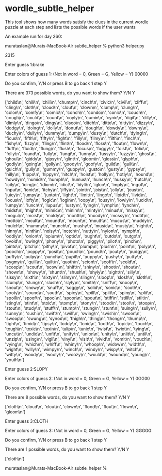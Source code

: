 # wordle_subtle_helper
This tool shows how many words satisfy the clues in the current wordle puzzle at each step and lists the possible words if the user wants

An example run for day 260:


murataslan@Murats-MacBook-Air subtle_helper % python3 helper.py

2315

Enter guess 1:brake

Enter colors of guess 1: (Not in word = 0, Green = G, Yellow = Y) 00000

Do you confirm, Y/N or press B to go back 1 step Y

There are 373 possible words, do you want to show them? Y/N Y

['child\n', 'chili\n', 'chill\n', 'chump\n', 'cinch\n', 'civic\n', 'civil\n', 'cliff\n', 'cling\n', 'cloth\n', 'cloud\n', 'clout\n', 'clown\n', 'clump\n', 'clung\n', 'colon\n', 'comfy\n', 'comic\n', 'conch\n', 'condo\n', 'conic\n', 'couch\n', 'cough\n', 'could\n', 'count\n', 'coyly\n', 'cumin\n', 'cynic\n', 'digit\n', 'dilly\n', 'dimly\n', 'dingo\n', 'dingy\n', 'disco\n', 'ditch\n', 'ditto\n', 'ditty\n', 'dizzy\n', 'dodgy\n', 'doing\n', 'dolly\n', 'donut\n', 'dough\n', 'dowdy\n', 'downy\n', 'duchy\n', 'dully\n', 'dummy\n', 'dumpy\n', 'dusty\n', 'dutch\n', 'dying\n', 'ficus\n', 'fifth\n', 'fifty\n', 'fight\n', 'filly\n', 'filmy\n', 'filth\n', 'finch\n', 'fishy\n', 'fizzy\n', 'fling\n', 'flint\n', 'flood\n', 'floss\n', 'flout\n', 'flown\n', 'fluff\n', 'fluid\n', 'flung\n', 'flush\n', 'focus\n', 'foggy\n', 'foist\n', 'folio\n', 'folly\n', 'found\n', 'fully\n', 'fungi\n', 'funny\n', 'fussy\n', 'fuzzy\n', 'ghost\n', 'ghoul\n', 'giddy\n', 'gipsy\n', 'glint\n', 'gloom\n', 'gloss\n', 'glyph\n', 'godly\n', 'going\n', 'golly\n', 'goody\n', 'goofy\n', 'guild\n', 'guilt\n', 'gulch\n', 'gully\n', 'gummy\n', 'guppy\n', 'gusto\n', 'gusty\n', 'gypsy\n', 'hilly\n', 'hippo\n', 'hippy\n', 'hitch\n', 'hoist\n', 'holly\n', 'hotly\n', 'hound\n', 'howdy\n', 'humid\n', 'humph\n', 'humus\n', 'hunch\n', 'hussy\n', 'hutch\n', 'icily\n', 'icing\n', 'idiom\n', 'idiot\n', 'idyll\n', 'igloo\n', 'imply\n', 'ingot\n', 'input\n', 'ionic\n', 'itchy\n', 'jiffy\n', 'joint\n', 'joist\n', 'jolly\n', 'joust\n', 'juicy\n', 'jumpy\n', 'junto\n', 'light\n', 'limit\n', 'lingo\n', 'lipid\n', 'livid\n', 'locus\n', 'lofty\n', 'logic\n', 'login\n', 'loopy\n', 'lousy\n', 'lowly\n', 'lucid\n', 'lumpy\n', 'lunch\n', 'lupus\n', 'lusty\n', 'lying\n', 'lymph\n', 'lynch\n', 'midst\n', 'might\n', 'mimic\n', 'minim\n', 'minty\n', 'minus\n', 'missy\n', 'mogul\n', 'moist\n', 'moldy\n', 'month\n', 'moody\n', 'mossy\n', 'motif\n', 'motto\n', 'moult\n', 'mound\n', 'mount\n', 'mouth\n', 'mucus\n', 'muddy\n', 'mulch\n', 'mummy\n', 'munch\n', 'mushy\n', 'music\n', 'musty\n', 'night\n', 'ninny\n', 'ninth\n', 'noisy\n', 'notch\n', 'nutty\n', 'nylon\n', 'nymph\n', 'oddly\n', 'onion\n', 'opium\n', 'optic\n', 'ought\n', 'outdo\n', 'outgo\n', 'ovoid\n', 'owing\n', 'phony\n', 'photo\n', 'piggy\n', 'pilot\n', 'pinch\n', 'pinto\n', 'pitch\n', 'pithy\n', 'pivot\n', 'plump\n', 'plush\n', 'point\n', 'polyp\n', 'pooch\n', 'poppy\n', 'posit\n', 'pouch\n', 'pound\n', 'pouty\n', 'pudgy\n', 'puffy\n', 'pulpy\n', 'punch\n', 'pupil\n', 'puppy\n', 'pushy\n', 'putty\n', 'pygmy\n', 'quill\n', 'quilt\n', 'quoth\n', 'scion\n', 'scoff\n', 'scold\n', 'scoop\n', 'scout\n', 'scowl\n', 'shift\n', 'shiny\n', 'shoot\n', 'shout\n', 'shown\n', 'showy\n', 'shunt\n', 'shush\n', 'shyly\n', 'sight\n', 'silly\n', 'sissy\n', 'sixth\n', 'sixty\n', 'slimy\n', 'sling\n', 'sloop\n', 'slosh\n', 'sloth\n', 'slump\n', 'slung\n', 'slush\n', 'slyly\n', 'smith\n', 'sniff\n', 'snoop\n', 'snout\n', 'snowy\n', 'snuff\n', 'soggy\n', 'solid\n', 'sonic\n', 'sooth\n', 'sooty\n', 'sound\n', 'south\n', 'spicy\n', 'spill\n', 'spilt\n', 'spiny\n', 'split\n', 'spoil\n', 'spoof\n', 'spool\n', 'spoon\n', 'spout\n', 'stiff\n', 'still\n', 'stilt\n', 'sting\n', 'stint\n', 'stoic\n', 'stomp\n', 'stony\n', 'stood\n', 'stool\n', 'stoop\n', 'stout\n', 'study\n', 'stuff\n', 'stump\n', 'stung\n', 'stunt\n', 'suing\n', 'sully\n', 'sunny\n', 'sushi\n', 'swift\n', 'swill\n', 'swing\n', 'swish\n', 'swoon\n', 'swoop\n', 'swung\n', 'synod\n', 'thigh\n', 'thing\n', 'thong\n', 'thump\n', 'tight\n', 'timid\n', 'tipsy\n', 'toddy\n', 'tonic\n', 'tooth\n', 'topic\n', 'touch\n', 'tough\n', 'toxic\n', 'toxin\n', 'tulip\n', 'tunic\n', 'twist\n', 'twixt\n', 'tying\n', 'uncut\n', 'undid\n', 'unfit\n', 'unify\n', 'union\n', 'unity\n', 'unlit\n', 'until\n', 'unzip\n', 'using\n', 'vigil\n', 'vinyl\n', 'visit\n', 'vivid\n', 'vomit\n', 'vouch\n', 'vying\n', 'which\n', 'whiff\n', 'whiny\n', 'whoop\n', 'widow\n', 'width\n', 'wight\n', 'willy\n', 'wimpy\n', 'winch\n', 'windy\n', 'wispy\n', 'witch\n', 'witty\n', 'woody\n', 'wooly\n', 'woozy\n', 'would\n', 'wound\n', 'young\n', 'youth\n']

Enter guess 2:SLOPY

Enter colors of guess 2: (Not in word = 0, Green = G, Yellow = Y) 0GG00

Do you confirm, Y/N or press B to go back 1 step Y

There are 8 possible words, do you want to show them? Y/N Y

['cloth\n', 'cloud\n', 'clout\n', 'clown\n', 'flood\n', 'flout\n', 'flown\n', 'gloom\n']

Enter guess 3:CLOTH

Enter colors of guess 3: (Not in word = 0, Green = G, Yellow = Y) GGGGG

Do you confirm, Y/N or press B to go back 1 step Y

There are 1 possible words, do you want to show them? Y/N Y

['cloth\n']

murataslan@Murats-MacBook-Air subtle_helper % 
